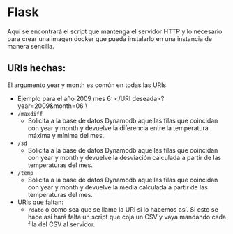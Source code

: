 # Flask

Aquí se encontrará el script que mantenga el servidor HTTP y lo necesario para crear una imagen docker que pueda instalarlo en una instancia de manera sencilla.

## URIs hechas:
El argumento year y month es común en todas las URIs.
- Ejemplo para el año 2009 mes 6: <\/URI deseada>?year=2009&month=06 \\
- `/maxdiff`
    - Solicita a la base de datos Dynamodb aquellas filas que coincidan con year y month y devuelve la diferencia entre la temperatura máxima y mínima del mes.
- `/sd`
    - Solicita a la base de datos Dynamodb aquellas filas que coincidan con year y month y devuelve la desviación calculada a partir de las temperaturas del mes.
- `/temp`
    - Solicita a la base de datos Dynamodb aquellas filas que coincidan con year y month y devuelve la media calculada a partir de las temperaturas del mes.
- URIs que faltan:
    - `/dato` o como sea que se llame la URI si lo hacemos así. Si esto se hace así hará falta un script que coja un CSV y vaya mandando cada fila del CSV al servidor.
